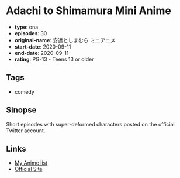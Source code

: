 # Adachi to Shimamura Mini Anime

-   **type**: ona
-   **episodes**: 30
-   **original-name**: 安達としまむら ミニアニメ
-   **start-date**: 2020-09-11
-   **end-date**: 2020-09-11
-   **rating**: PG-13 - Teens 13 or older

## Tags

-   comedy

## Sinopse

Short episodes with super-deformed characters posted on the official Twitter account.

## Links

-   [My Anime list](https://myanimelist.net/anime/44590/Adachi_to_Shimamura_Mini_Anime)
-   [Official Site](https://www.tbs.co.jp/anime/adashima/)
